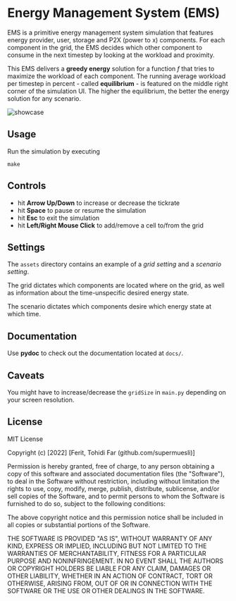 # Energy Management System (EMS)

EMS is a primitive energy management system simulation that features energy provider, user, storage and P2X (power to x) components. For each component in the grid, the EMS decides which other component to consume in the next timestep by looking at the workload and proximity. 

This EMS delivers a **greedy energy** solution for a function *f* that tries to maximize the workload of each component. The running average workload per timestep in percent - called **equilibrium** - is featured on the middle right corner of the simulation UI. The higher the equilibrium, the better the energy solution for any scenario.

![showcase](https://github.com/supermuesli/ems/blob/main/assets/images/showcase.gif)

## Usage
Run the simulation by executing
```
make
```

## Controls
- hit **Arrow Up/Down** to increase or decrease the tickrate
- hit **Space** to pause or resume the simulation
- hit **Esc** to exit the simulation
- hit **Left/Right Mouse Click** to add/remove a cell to/from the grid

## Settings
The `assets` directory contains an example of a *grid setting* and a *scenario setting*. 

The grid dictates which components are located where on the grid, as well as information about the time-unspecific desired energy state.

The scenario dictates which components desire which energy state at which time.

## Documentation
Use **pydoc** to check out the documentation located at `docs/`.

## Caveats
You might have to increase/decrease the `gridSize` in `main.py` depending on your screen resolution.

## License
MIT License

Copyright (c) [2022] [Ferit, Tohidi Far (github.com/supermuesli)]

Permission is hereby granted, free of charge, to any person obtaining a copy
of this software and associated documentation files (the "Software"), to deal
in the Software without restriction, including without limitation the rights
to use, copy, modify, merge, publish, distribute, sublicense, and/or sell
copies of the Software, and to permit persons to whom the Software is
furnished to do so, subject to the following conditions:

The above copyright notice and this permission notice shall be included in all
copies or substantial portions of the Software.

THE SOFTWARE IS PROVIDED "AS IS", WITHOUT WARRANTY OF ANY KIND, EXPRESS OR
IMPLIED, INCLUDING BUT NOT LIMITED TO THE WARRANTIES OF MERCHANTABILITY,
FITNESS FOR A PARTICULAR PURPOSE AND NONINFRINGEMENT. IN NO EVENT SHALL THE
AUTHORS OR COPYRIGHT HOLDERS BE LIABLE FOR ANY CLAIM, DAMAGES OR OTHER
LIABILITY, WHETHER IN AN ACTION OF CONTRACT, TORT OR OTHERWISE, ARISING FROM,
OUT OF OR IN CONNECTION WITH THE SOFTWARE OR THE USE OR OTHER DEALINGS IN THE
SOFTWARE.